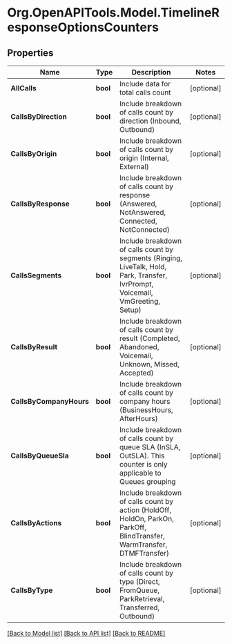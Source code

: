 
# Org.OpenAPITools.Model.TimelineResponseOptionsCounters

## Properties

Name | Type | Description | Notes
------------ | ------------- | ------------- | -------------
**AllCalls** | **bool** | Include data for total calls count | [optional] 
**CallsByDirection** | **bool** | Include breakdown of calls count by direction (Inbound, Outbound) | [optional] 
**CallsByOrigin** | **bool** | Include breakdown of calls count by origin (Internal, External) | [optional] 
**CallsByResponse** | **bool** | Include breakdown of calls count by response (Answered, NotAnswered, Connected, NotConnected) | [optional] 
**CallsSegments** | **bool** | Include breakdown of calls count by segments (Ringing, LiveTalk, Hold, Park, Transfer, IvrPrompt, Voicemail, VmGreeting, Setup) | [optional] 
**CallsByResult** | **bool** | Include breakdown of calls count by result (Completed, Abandoned, Voicemail, Unknown, Missed, Accepted) | [optional] 
**CallsByCompanyHours** | **bool** | Include breakdown of calls count by company hours (BusinessHours, AfterHours) | [optional] 
**CallsByQueueSla** | **bool** | Include breakdown of calls count by queue SLA (InSLA, OutSLA). This counter is only applicable to Queues grouping | [optional] 
**CallsByActions** | **bool** | Include breakdown of calls count by action (HoldOff, HoldOn, ParkOn, ParkOff, BlindTransfer, WarmTransfer, DTMFTransfer) | [optional] 
**CallsByType** | **bool** | Include breakdown of calls count by type (Direct, FromQueue, ParkRetrieval, Transferred, Outbound) | [optional] 

[[Back to Model list]](../README.md#documentation-for-models)
[[Back to API list]](../README.md#documentation-for-api-endpoints)
[[Back to README]](../README.md)

